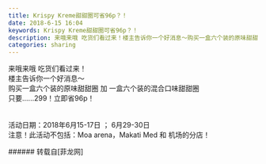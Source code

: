 ```yaml
---
title: Krispy Kreme甜甜圈可省96p？！
date: 2018-6-15 16:04
keywords: Krispy Kreme甜甜圈可省96p？！
description: 来哦来哦 吃货们看过来！楼主告诉你一个好消息～购买一盒六个装的原味甜甜圈 加 一盒六个装的混合口味甜甜圈只要......299！立即省96p！活动日期：2018年6月15-17日 ； 6月29-30日注意！此活动不包括：Moa arena，Makati Med 和 机场的分店！
categories: sharing
---
```

<td class="t_f" id="postmessage_1423169">

来哦来哦 吃货们看过来！<br/>
<img alt="" border="0" class="zoom" data-cf-modified-d57a7f1aa869663ff67ad8fc-="" file="http://www.flw.ph/data/appbyme/upload/image/201806/15/YicydkVHQLtJ.jpg" id="aimg_bw00a" lazyloadthumb="1" onclick="" onmouseover="" src="http://www.flw.ph/data/appbyme/upload/image/201806/15/YicydkVHQLtJ.jpg"/><br/>
楼主告诉你一个好消息～<br/>
购买一盒六个装的原味甜甜圈 加 一盒六个装的混合口味甜甜圈<br/>
只要......299！立即省96p！<br/>
<br/>
<br/>
活动日期：2018年6月15-17日 ； 6月29-30日<br/>
注意！此活动不包括：Moa arena，Makati Med 和 机场的分店！<br/>
</td>
###### 转载自[菲龙网]